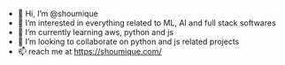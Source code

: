 - 👋 Hi, I’m @shoumique
- 👀 I’m interested in everything related to ML, AI and full stack softwares
- 🌱 I’m currently learning aws, python and js
- 💞️ I’m looking to collaborate on python and js related projects
- 📫 reach me at https://shoumique.com/

<!---
shoumique/shoumique is a ✨ special ✨ repository because its `README.md` (this file) appears on your GitHub profile.
You can click the Preview link to take a look at your changes.
--->
